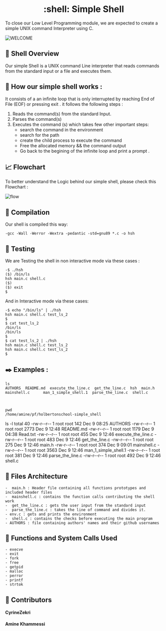  <h1 align ="center"> :shell: Simple Shell </h1>

To close our Low Level Programming module, we are expected to create a simple UNIX command Interpreter using C.


![WELCOME](https://media.tenor.com/GVk4jB2u_i8AAAAd/coding.gif)

## :eyes: Shell Overview 

Our simple Shell is a UNIX command Line interpreter that reads commands from the standard input or a file
and executes them.

## :rocket: How our simple shell works : 
It consists of a an infinite loop that is only interrupted by reaching End of File (EOF) or pressing exit .
it follows the following steps : 

1. Reads the command(s) from the standard Input.
2. Parses the command(s)
3. Executes the command (s) which takes few other important steps: 
    - search the command in the environment 
    - search for the path 
    - create the child process to execute the command 
    - Free the allocated memory && the command output 
    - Go back to the begining of the infinite loop and print a prompt .

## :chart_with_upwards_trend: Flowchart
To better understand the Logic behind our simple shell, please check this Flowchart : 

![flow](https://user-images.githubusercontent.com/83099419/206648228-6d6918e5-9847-486a-906d-4ea44a124bd9.png)

## :mag_right: Compilation 

Our shell is compiled this way:

    -gcc -Wall -Werror -Wextra -pedantic -std=gnu89 *.c -o hsh

## :mag_right: Testing
We are Testing the shell in non interactive mode via these cases : 

    -$ ./hsh
    ($) /bin/ls
    hsh main.c shell.c
    ($)
    ($) exit
    $

And in Interactive mode via these cases:

    -$ echo "/bin/ls" | ./hsh
    hsh main.c shell.c test_ls_2
    $
    $ cat test_ls_2
    /bin/ls
    /bin/ls
    $
    $ cat test_ls_2 | ./hsh
    hsh main.c shell.c test_ls_2
    hsh main.c shell.c test_ls_2
    $

  ## :black_nib: Examples : 

    ls
    AUTHORS  README.md  execute_the_line.c  get_the_line.c  hsh  main.h  mainshell.c      man_1_simple_shell.1  parse_the_line.c  shell.c



    pwd
    /home/amine/pf/holbertonschool-simple_shell

  ls -l
  total 40
  -rw-r--r-- 1 root root  142 Dec  9 08:25 AUTHORS
  -rw-r--r-- 1 root root 2773 Dec  9 12:48 README.md
  -rw-r--r-- 1 root root 1179 Dec  9 04:38 Read.txt
  -rw-r--r-- 1 root root  455 Dec  9 12:46 execute_the_line.c
  -rw-r--r-- 1 root root  483 Dec  9 12:46 get_the_line.c
  -rw-r--r-- 1 root root  275 Dec  9 12:46 main.h
  -rw-r--r-- 1 root root  374 Dec  9 09:01 mainshell.c
  -rw-r--r-- 1 root root 3563 Dec  9 12:46 man_1_simple_shell.1
  -rw-r--r-- 1 root root  381 Dec  9 12:46 parse_the_line.c
  -rw-r--r-- 1 root root  492 Dec  9 12:46 shell.c

  ## :bookmark_tabs: Files Architecture 

    -  main.h : Header file containing all functions prototypes and included header files 
    -  mainshell.c : contains the function calls contributing the shell work 
    -  get_the_line.c : gets the user input from the standard input
    -  parse_the_line.c : takes the line of command and divides it.
    - env.c : gets and prints the environment
    -  shell.c : contains the checks before executing the main program
    - AUTHORS : file containing authors' names and their github usernames

  ## :iphone: Functions and System Calls Used 

    - execve 
    - exit 
    - fork 
    - free 
    - getpid 
    - malloc 
    - perror 
    - printf 
    - strtok

  ## :gem: Contributors 

 #### CyrineZekri        
 #### Amine Khammessi